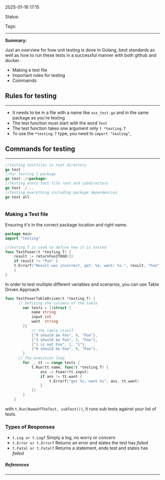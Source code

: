 2025-01-16 17:15

Status:

Tags:

---
**Summary:**

Just an overview for how unit testing is done in Golang, best standards as well as how to run these tests in a successful manner with both github and docker.

- Making a test file
- Important rules for testing
- Commainds 
## Rules for testing
---
- It needs to be in a file with a name like `xxx_test.go` and in the same package as you're testing
- The test function must start with the word `Test`
- The test function takes one argument only `t *testing.T`
- To use the `*testing.T` type, you need to `import "testing"`, 

## Commands for testing
---
```go
//testing testfiles in root directory
go test .
//For testing 1 package
go test ./<package>
//Testing every test file root and subdirectory
go test ./...
//Testing everything including package dependencies
go test all



```



### Making a Test file

Ensuring it's in the correct package location and right name.

```go
package main
import "testing"

//testing.T is used to define how it is tested
func TestFooer(t *testing.T) {
    result := returnFooIfOdd(3)
    if result != "Foo" {
    t.Errorf("Result was incorrect, got: %s, want: %s.", result, "Foo")
    }
}
```


In order to test multiple different variables and scenarios, you can use Table Driven Approach


```go
func TestFooerTableDriven(t *testing.T) {
      // Defining the columns of the table
        var tests = []struct {
	        name string
            input int
            want  string
        }{
            // the table itself
            {"9 should be Foo", 9, "Foo"},
            {"3 should be Foo", 3, "Foo"},
            {"1 is not Foo", 1, "1"},
            {"0 should be Foo", 0, "Foo"},
        }
      // The execution loop
        for _, tt := range tests {
            t.Run(tt.name, func(t *testing.T) {
                ans := Fooer(tt.input)
                if ans != tt.want {
                    t.Errorf("got %s, want %s", ans, tt.want)
                }
            })
        }
    }
```

with `t.Run(NameOfTheTest, subTest())`, it runs sub tests against your list of tests.

### Types of Responses

- `t.Log or t.Logf` Simply a log, no worry or concern
- `t.Error or t.Errorf` Returns an error and states the test has *failed*
- `t.Fatal or t.Fatalf` Returns a statement, ends test and states has *failed*

##### References
----
